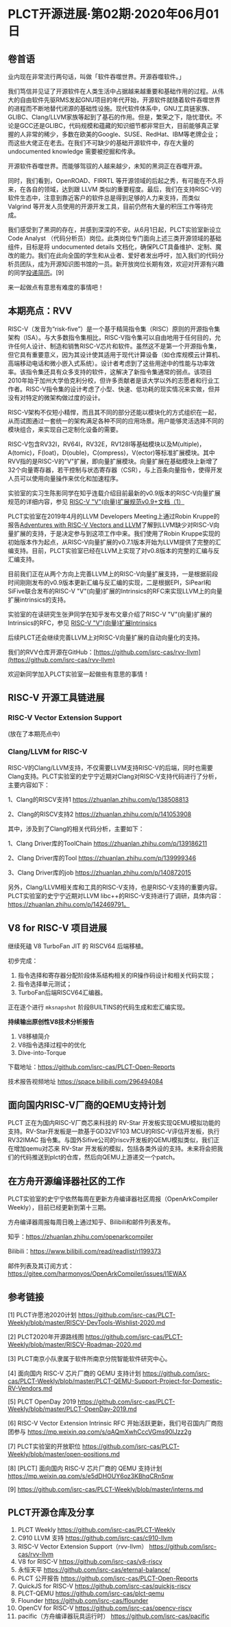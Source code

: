 # PLCT开源进展·第02期·2020年06月01日

## 卷首语

业内现在非常流行两句话，叫做「软件吞噬世界。开源吞噬软件。」

我们笃信并见证了开源软件在人类生活中占据越来越重要和基础作用的过程。从伟大的自由软件先驱RMS发起GNU项目的年代开始，开源软件就随着软件吞噬世界的进程而不断地替代闭源的基础性设施。现代软件体系中，GNU工具链家族、GLIBC、Clang/LLVM家族等起到了基石的作用。但是，繁荣之下，隐忧潜伏。不论是GCC还是GLIBC，代码规模和蕴藏的知识细节都非常巨大，目前能够真正掌握的人非常的稀少，多数在欧美的Google、SUSE、RedHat、IBM等老牌企业；而这些大佬正在老去。在我们不可缺少的基础开源软件中，存在大量的 undocumented knowledge 需要被挖掘和传承。

开源软件吞噬世界。而能够驾驭的人越来越少，未知的黑洞正在吞噬开源。

同时，我们看到，OpenROAD、FIRRTL 等开源领域的后起之秀，有可能在不久将来，在各自的领域，达到跟 LLVM 类似的重要程度。最后，我们在支持RISC-V的软件生态中，注意到靠近客户的软件总是得到足够的人力来支持，而类似 Valgrind 等开发人员使用的开源开发工具，目前仍然有大量的积压工作等待完成。

我们感受到了黑洞的存在，并感到深深的不安。从6月1日起，PLCT实验室新设立 Code Analyst （代码分析员）岗位。此类岗位专门面向上述三类开源领域的基础组件，目标是将 undocumented details 文档化，确保PLCT具备维护、定制、魔改的能力。我们在此向全国的学生和从业者、爱好者发出呼吁，加入我们的代码分析员团队，成为开源知识图书馆的一员。新开放岗位长期有效，欢迎对开源有兴趣的同学[投递简历](interns.md)。[9]

来一起做点有意思有难度的事情吧！

## 本期亮点：RVV

RISC-V（发音为“risk-five”）是一个基于精简指令集（RISC）原则的开源指令集架构（ISA）。与大多数指令集相比，RISC-V指令集可以自由地用于任何目的，允许任何人设计、制造和销售RISC-V芯片和软件。虽然这不是第一个开源指令集，但它具有重要意义，因为其设计使其适用于现代计算设备（如仓库规模云计算机、高端移动电话和微小嵌入式系统）。设计者考虑到了这些用途中的性能与功率效率。该指令集还具有众多支持的软件，这解决了新指令集通常的弱点。该项目2010年始于加州大学伯克利分校，但许多贡献者是该大学以外的志愿者和行业工作者。RISC-V指令集的设计考虑了小型、快速、低功耗的现实情况来实做，但并没有对特定的微架构做过度的设计。

RISC-V架构不仅短小精悍，而且其不同的部分还能以模块化的方式组织在一起，从而试图通过一套统一的架构满足各种不同的应用场景。用户能够灵活选择不同的模块组合，来实现自己定制化设备的需要。

RISC-V包含RV32I，RV64I，RV32E，RV128I等基础模块以及M(ultiple)，A(tomic)，F(loat)，D(ouble)，C(ompress)，V(ector)等标准扩展模块。其中RVV指的是RISC-V的"V"扩展，即向量扩展模块。向量扩展在基础模块上新增了32个向量寄存器，若干控制与状态寄存器（CSR），与上百条向量指令，使得开发人员可以使用向量操作来优化和加速程序。

实验室的实习生陈影同学在知乎连载介绍目前最新的v0.9版本的RISC-V向量扩展规范的详细内容，参见 [RISC-V "V"(向量)扩展规范v0.9+文档（1）](https://zhuanlan.zhihu.com/p/143944445)

PLCT实验室在2019年4月的LLVM Developers Meeting上通过Robin Kruppe的报告[Adventures with RISC-V Vectors and LLVM](https://www.llvm.org/devmtg/2019-04/slides/TechTalk-Kruppe-Espasa-RISC-V_Vectors_and_LLVM.pdf)了解到LLVM缺少对RISC-V向量扩展的支持，于是决定参与到这项工作中来。我们使用了Robin Kruppe实现的初始版本作为起点，从RISC-V向量扩展的v0.7.1版本开始为LLVM提供了完整的汇编支持。目前，PLCT实验室已经在LLVM上实现了对v0.8版本的完整的汇编与反汇编支持。

目前我们正在从两个方向上完善LLVM上的RISC-V向量扩展支持，一是根据前段时间刚刚发布的v0.9版本更新汇编与反汇编的实现，二是根据EPI，SiPearl和SiFive联合发布的RISC-V "V"(向量)扩展的Intrinsics的RFC来实现LLVM上的向量扩展intrinsics的支持。

实验室的在读研究生张尹同学在知乎发布文章介绍了RISC-V "V"(向量)扩展的Intrinsics的RFC，参见 [RISC-V "V"(向量)扩展Intrinsics](https://zhuanlan.zhihu.com/p/141363004)

后续PLCT还会继续完善LLVM上对RISC-V向量扩展的自动向量化的支持。

我们的RVV仓库开源在GitHub：[https://github.com/isrc-cas/rvv-llvm](https://github.com/isrc-cas/rvv-llvm)

欢迎新同学加入PLCT实验室一起做些有意思的事情！

## RISC-V 开源工具链进展


### RISC-V Vector Extension Support

(放在了本期亮点中)

### Clang/LLVM for RISC-V

RISC-V的Clang/LLVM支持，不仅需要LLVM支持RISC-V的后端，同时也需要Clang支持。PLCT实验室的史宁宁近期对Clang对RISC-V支持代码进行了分析，主要内容如下：

1、Clang的RISCV支持1  https://zhuanlan.zhihu.com/p/138508813

2、Clang的RISCV支持2  https://zhuanlan.zhihu.com/p/141053908

其中，涉及到了Clang的相关代码分析，主要如下：

1、Clang Driver库的ToolChain  https://zhuanlan.zhihu.com/p/139186211

2、Clang Driver库的Tool  https://zhuanlan.zhihu.com/p/139999346

3、Clang Driver库的job  https://zhuanlan.zhihu.com/p/140872015

另外，Clang/LLVM相关库和工具的RISC-V支持，也是RISC-V支持的重要内容。PLCT实验室的史宁宁近期对LLVM libc++的RISC-V支持进行了调研，具体内容：https://zhuanlan.zhihu.com/p/142469791。

## V8 for RISC-V 项目进展

继续死磕 V8 TurboFan JIT 的 RISCV64 后端移植。

初步完成：

1. 指令选择和寄存器分配阶段体系结构相关的IR操作码设计和相关代码实现；
2. 指令选择单元测试；
3. TurboFan后端RISCV64汇编器。

正在逐个进行 `mksnapshot` 阶段BUILTINS的代码生成和宏汇编实现。

**持续输出原创性V8技术分析报告**

1. V8移植简介
2. V8指令选择过程中的优化
3. Dive-into-Torque

下载地址：https://github.com/isrc-cas/PLCT-Open-Reports

技术报告视频地址 https://space.bilibili.com/296494084


## 面向国内RISC-V厂商的QEMU支持计划

PLCT 正在为国内RISC-V厂商芯来科技的 RV-Star 开发板实现QEMU模拟功能的支持。RV-Star开发板是一款基于GD32VF103 MCU的RISC-V评估开发板，执行 RV32IMAC 指令集。与国外Sifive公司的riscv开发板的QEMU模拟类似，我们正在增加qemu对芯来 RV-Star 开发板的模拟，包括各类外设的支持。未来将会把我们的代码推送到plct的仓库，然后向QEMU上游递交一个patch。

## 在方舟开源编译器社区的工作

PLCT实验室的史宁宁依然每周在更新方舟编译器社区周报（OpenArkCompiler Weekly），目前已经更新到第十三期。

方舟编译器周报每周日晚上通过知乎、Bilibili和邮件列表发布。

知乎：https://zhuanlan.zhihu.com/openarkcompiler

Bilibili：https://www.bilibili.com/read/readlist/rl199373

邮件列表及其订阅方式：https://gitee.com/harmonyos/OpenArkCompiler/issues/I1EWAX

## 参考链接

[1] PLCT许愿池2020计划 https://github.com/isrc-cas/PLCT-Weekly/blob/master/RISCV-DevTools-Wishlist-2020.md

[2] PLCT2020年开源路线图 https://github.com/isrc-cas/PLCT-Weekly/blob/master/RISCV-Roadmap-2020.md

[3] PLCT南京小队隶属于软件所南京分院智能软件研究中心。

[4] 面向国内 RISC-V 芯片厂商的 QEMU 支持计划 https://github.com/isrc-cas/PLCT-Weekly/blob/master/PLCT-QEMU-Support-Project-for-Domestic-RV-Vendors.md

[5] PLCT OpenDay 2019 https://github.com/isrc-cas/PLCT-Weekly/blob/master/PLCT-OpenDay-2019.md

[6] RISC-V Vector Extension Intrinsic RFC 开始活跃更新，我们号召国内厂商抱团参与 https://mp.weixin.qq.com/s/qAQmXwhCccVGms90lJzz2g

[7] PLCT实验室的开放职位 https://github.com/isrc-cas/PLCT-Weekly/blob/master/open-positions.md

[8] [PLCT] 面向国内 RISC-V 芯片厂商的 QEMU 支持计划 https://mp.weixin.qq.com/s/e5dDHOUY6oz3KBhqCRn5nw

[9] https://github.com/isrc-cas/PLCT-Weekly/blob/master/interns.md

## PLCT开源仓库及分享

1. PLCT Weekly https://github.com/isrc-cas/PLCT-Weekly
2. C910 LLVM 支持 https://github.com/isrc-cas/c910-llvm
3. RISC-V Vector Extension Support（rvv-llvm） https://github.com/isrc-cas/rvv-llvm
4. V8 for RISC-V https://github.com/isrc-cas/v8-riscv
5. 永恒天平 https://github.com/isrc-cas/eternal-balance/
6. PLCT 公开报告 https://github.com/isrc-cas/PLCT-Open-Reports
7. QuickJS for RISC-V https://github.com/isrc-cas/quickjs-riscv
8. PLCT-QEMU https://github.com/isrc-cas/plct-qemu
9. Flounder https://github.com/isrc-cas/flounder
10. OpenCV for RISC-V https://github.com/isrc-cas/opencv-riscv
11. pacific（方舟编译器玩具运行时） https://github.com/isrc-cas/pacific
